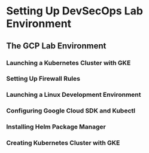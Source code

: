 # Setting Up DevSecOps Lab Environment

## The GCP Lab Environment

### Launching a Kubernetes Cluster with GKE

### Setting Up Firewall Rules

### Launching a Linux Development Environment

### Configuring Google Cloud SDK and Kubectl

### Installing Helm Package Manager

### Creating Kubernetes Cluster with GKE



